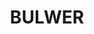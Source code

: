 ---
lastmod: '2025-04-06T06:05:21+00:00'
latitude: -27.162277
layout: suburb
longitude: 153.393497
postcode: '4025'
state: QLD
title: BULWER
url: /qld/bulwer/
---